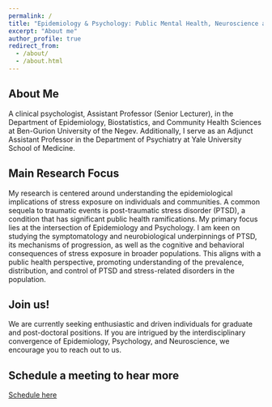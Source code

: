 ```yaml
---
permalink: /
title: "Epidemiology & Psychology: Public Mental Health, Neuroscience and Clinical Interventions"
excerpt: "About me"
author_profile: true
redirect_from: 
  - /about/
  - /about.html
---
```


## About Me

A clinical psychologist, Assistant Professor (Senior Lecturer), in the Department of Epidemiology, Biostatistics, and Community Health Sciences at Ben-Gurion University of the Negev. Additionally, I serve as an Adjunct Assistant Professor in the Department of Psychiatry at Yale University School of Medicine.

## Main Research Focus

My research is centered around understanding the epidemiological implications of stress exposure on individuals and communities. A common sequela to traumatic events is post-traumatic stress disorder (PTSD), a condition that has significant public health ramifications. My primary focus lies at the intersection of Epidemiology and Psychology. I am keen on studying the symptomatology and neurobiological underpinnings of PTSD, its mechanisms of progression, as well as the cognitive and behavioral consequences of stress exposure in broader populations. This aligns with a public health perspective, promoting understanding of the prevalence, distribution, and control of PTSD and stress-related disorders in the population.

## Join us!
We are currently seeking enthusiastic and driven individuals for graduate and post-doctoral positions. If you are intrigued by the interdisciplinary convergence of Epidemiology, Psychology, and Neuroscience, we encourage you to reach out to us.

## Schedule a meeting to hear more
[Schedule here](https://outlook.office365.com/owa/calendar/PeronsalMeetings@bgu.ac.il/bookings/)

